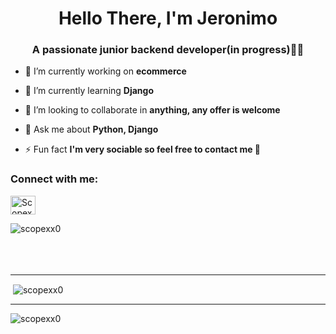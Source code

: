 <h1 align="center">Hello There, I'm Jeronimo</h1>
<h3 align="center">A passionate junior backend developer(in progress)🐱‍🏍</h3>

- 🔭 I’m currently working on **ecommerce**

- 🌱 I’m currently learning **Django**

- 👯 I’m looking to collaborate in **anything, any offer is welcome**

- 💬 Ask me about **Python, Django**

- ⚡ Fun fact **I'm very sociable so feel free to contact me 🤪**

<h3 align="left">Connect with me:</h3>
<p align="left">
<a href="https://discord.gg/ScopexX#6621" target="blank"><img align="center" src="https://raw.githubusercontent.com/rahuldkjain/github-profile-readme-generator/master/src/images/icons/Social/discord.svg" alt="ScopexX#6621" height="30" width="40" /></a>
</p>

<p><img align="left" src="https://github-readme-stats.vercel.app/api/top-langs?username=scopexx0&show_icons=true&theme=highcontrast&title_color=f425d8&locale=en&layout=compact" alt="scopexx0" /></p>
<br>
<br>
<br>
<br>
<hr></hr>
<p>&nbsp;<img align="center" src="https://github-readme-stats.vercel.app/api?username=scopexx0&show_icons=true&theme=highcontrast&title_color=f425d8&bg_color=000000&locale=en" alt="scopexx0" /></p>
<hr></hr>
<p><img align="center" src="https://github-readme-streak-stats.herokuapp.com/?user=scopexx0&theme=highcontrast" alt="scopexx0" /></p>
